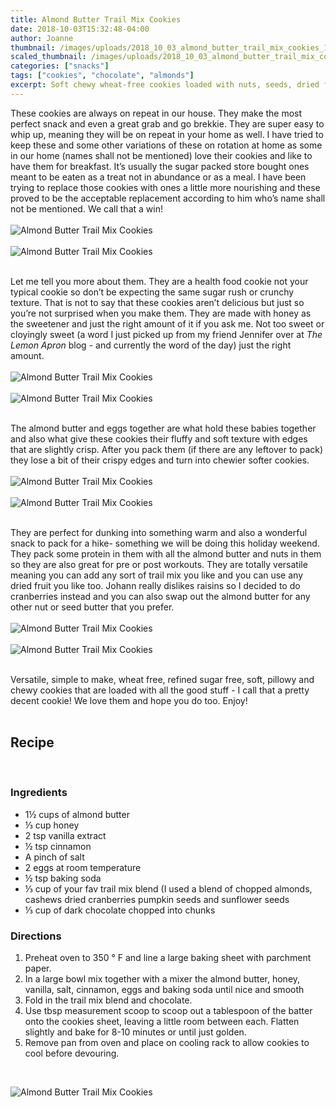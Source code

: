 ```yaml
---
title: Almond Butter Trail Mix Cookies
date: 2018-10-03T15:32:48-04:00
author: Joanne
thumbnail: /images/uploads/2018_10_03_almond_butter_trail_mix_cookies_1.jpg
scaled_thumbnail: /images/uploads/2018_10_03_almond_butter_trail_mix_cookies_0.jpg
categories: ["snacks"]
tags: ["cookies", "chocolate", "almonds"]
excerpt: Soft chewy wheat-free cookies loaded with nuts, seeds, dried fruit and chocolate chunks
---
```


These cookies are always on repeat in our house. They make the most perfect snack and even a great grab and go brekkie. They are super easy to whip up, meaning they will be on repeat in your home as well.  I have tried to keep these and some other variations of these on rotation at home as some in our home (names shall not be mentioned) love their cookies and like to have them for breakfast. It’s usually the sugar packed store bought ones meant to be eaten as a treat not in abundance or as a meal. I have been trying to replace those cookies with ones a little more nourishing and these proved to be the acceptable replacement according to him who’s name shall not be mentioned. We call that a win!
</br>
</br>
![Almond Butter Trail Mix Cookies](/images/uploads/2018_10_03_almond_butter_trail_mix_cookies_2.jpg)
</br>
</br>
![Almond Butter Trail Mix Cookies](/images/uploads/2018_10_03_almond_butter_trail_mix_cookies_3.jpg)
</br>
</br>

Let me tell you more about them. They are a health food cookie not your typical cookie so don’t be expecting the same sugar rush or crunchy texture. That is not to say that these cookies aren’t delicious but just so you’re not surprised when you make them. They are made with honey as the sweetener and just the right amount of it if you ask me. Not too sweet or cloyingly sweet (a word I just picked up from my friend Jennifer over at _The Lemon Apron_ blog - and currently the word of the day) just the right amount.
</br>
</br>
![Almond Butter Trail Mix Cookies](/images/uploads/2018_10_03_almond_butter_trail_mix_cookies_4.jpg)
</br>
</br>
![Almond Butter Trail Mix Cookies](/images/uploads/2018_10_03_almond_butter_trail_mix_cookies_5.jpg)
</br>
</br>

The almond butter and eggs together are what hold these babies together and also  what give these cookies their fluffy and soft texture with edges that are slightly crisp. After you pack them (if there are any leftover to pack) they lose a bit of their crispy edges and turn into chewier softer cookies.
</br>
</br>
![Almond Butter Trail Mix Cookies](/images/uploads/2018_10_03_almond_butter_trail_mix_cookies_6.jpg)
</br>
</br>
![Almond Butter Trail Mix Cookies](/images/uploads/2018_10_03_almond_butter_trail_mix_cookies_7.jpg)
</br>
</br>

They are perfect for dunking into something warm and also a wonderful snack to pack for a hike- something we will be doing this holiday weekend. They pack some protein in them with all the almond butter and nuts in them so they are also great for pre or post workouts. They are totally versatile meaning you can add any sort of trail mix you like and you can use any dried fruit you like too. Johann really dislikes raisins so I decided to do cranberries instead and you can also swap out the almond butter for any other nut or seed butter that you prefer.
</br>
</br>
![Almond Butter Trail Mix Cookies](/images/uploads/2018_10_03_almond_butter_trail_mix_cookies_8.jpg)
</br>
</br>
![Almond Butter Trail Mix Cookies](/images/uploads/2018_10_03_almond_butter_trail_mix_cookies_9.jpg)
</br>
</br>

Versatile, simple to make, wheat free, refined sugar free, soft, pillowy and chewy cookies that are loaded with all the good stuff - I call that a pretty decent cookie! We love them and hope you do too. Enjoy! 
</br>
</br>

## Recipe
</br>

### Ingredients 

* 1&frac12; cups of almond butter 
* &frac13; cup honey 
* 2 tsp vanilla extract
* &frac12; tsp cinnamon
* A pinch of salt
* 2 eggs at room temperature 
* &frac12; tsp baking soda 
* &frac13; cup of your fav trail mix blend (I used a blend of chopped almonds, cashews dried cranberries pumpkin seeds and sunflower seeds 
* &frac13; cup of dark chocolate chopped into chunks 

### Directions 

1. Preheat oven to 350 &deg; F and line a large baking sheet with parchment paper. 
2. In a large bowl mix together with a mixer the almond butter, honey, vanilla, salt, cinnamon, eggs and baking soda until nice and smooth
3. Fold in the trail mix blend and chocolate. 
4. Use tbsp measurement scoop to scoop out a tablespoon of the batter onto the cookies sheet, leaving a little room between each. Flatten slightly and bake for 8-10 minutes or until just golden. 
5. Remove pan from oven and place on cooling rack to allow cookies to cool before devouring.
</br>


![Almond Butter Trail Mix Cookies](/images/uploads/2018_10_03_almond_butter_trail_mix_cookies_10.jpg)

